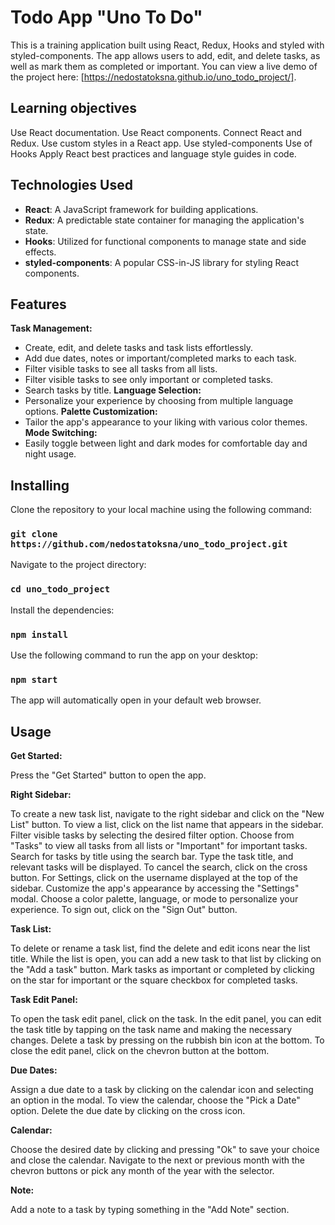 # Todo App "Uno To Do" 

This is a training application built using React, Redux, Hooks and styled with styled-components.
The app allows users to add, edit, and delete tasks, as well as mark them as completed or important.
You can view a live demo of the project here: [https://nedostatoksna.github.io/uno_todo_project/].

## Learning objectives

Use React documentation.
Use React components.
Connect React and Redux.
Use custom styles in a React app.
Use styled-components
Use of Hooks
Apply React best practices and language style guides in code.

## Technologies Used

- **React**: A JavaScript framework for building applications.
- **Redux**: A predictable state container for managing the application's state.
- **Hooks**: Utilized for functional components to manage state and side effects.
- **styled-components**: A popular CSS-in-JS library for styling React components.


## Features

**Task Management:** 
- Create, edit, and delete tasks and task lists effortlessly.
- Add due dates, notes or important/completed marks to each task.
- Filter visible tasks to see all tasks from all lists.
- Filter visible tasks to see only important or completed tasks.
- Search tasks by title.
**Language Selection:**
- Personalize your experience by choosing from multiple language options.
**Palette Customization:**
- Tailor the app's appearance to your liking with various color themes.
**Mode Switching:**
- Easily toggle between light and dark modes for comfortable day and night usage.

## Installing

Clone the repository to your local machine using the following command:

### `git clone https://github.com/nedostatoksna/uno_todo_project.git`

Navigate to the project directory:

### `cd uno_todo_project`

Install the dependencies:

### `npm install`

Use the following command to run the app on your desktop:

### `npm start`

The app will automatically open in your default web browser.

## Usage 

**Get Started:**

Press the "Get Started" button to open the app.

**Right Sidebar:**

To create a new task list, navigate to the right sidebar and click on the "New List" button.
To view a list, click on the list name that appears in the sidebar.
Filter visible tasks by selecting the desired filter option. Choose from "Tasks" to view all tasks from all lists or "Important" for important tasks.
Search for tasks by title using the search bar. Type the task title, and relevant tasks will be displayed.
To cancel the search, click on the cross button.
For Settings, click on the username displayed at the top of the sidebar.
Customize the app's appearance by accessing the "Settings" modal.
Choose a color palette, language, or mode to personalize your experience.
To sign out, click on the "Sign Out" button.

**Task List:**

To delete or rename a task list, find the delete and edit icons near the list title.
While the list is open, you can add a new task to that list by clicking on the "Add a task" button.
Mark tasks as important or completed by clicking on the star for important or the square checkbox for completed tasks.

**Task Edit Panel:**

To open the task edit panel, click on the task.
In the edit panel, you can edit the task title by tapping on the task name and making the necessary changes.
Delete a task by pressing on the rubbish bin icon at the bottom.
To close the edit panel, click on the chevron button at the bottom.

**Due Dates:**

Assign a due date to a task by clicking on the calendar icon and selecting an option in the modal. To view the calendar, choose the "Pick a Date" option.
Delete the due date by clicking on the cross icon.

**Calendar:**

Choose the desired date by clicking and pressing "Ok" to save your choice and close the calendar.
Navigate to the next or previous month with the chevron buttons or pick any month of the year with the selector.

**Note:**

Add a note to a task by typing something in the "Add Note" section.